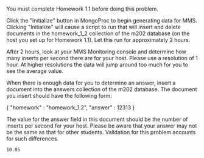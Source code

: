 You must complete Homework 1.1 before doing this problem.

Click the "Initialize" button in MongoProc to begin generating data for MMS. Clicking "Initialize" will cause a script to run that will insert and delete documents in the homework_1_2 collection of the m202 database (on the host you set up for Homework 1.1). Let this run for approximately 2 hours.

After 2 hours, look at your MMS Monitoring console and determine how many inserts per second there are for your host. Please use a resolution of 1 hour. At higher resolutions the data will jump around too much for you to see the average value.

When there is enough data for you to determine an answer, insert a document into the answers collection of the m202 database. The document you insert should have the following form:

{ "homework" : "homework_1.2", "answer" : 12313 }

The value for the answer field in this document should be the number of inserts per second for your host. Please be aware that your answer may not be the same as that for other students. Validation for this problem accounts for such differences. 

    10.85
